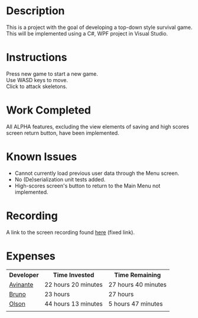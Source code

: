 # Description
This is a project with the goal of developing a top-down style survival game. This will be implemented using a C#, WPF project in Visual Studio.
# Instructions
Press new game to start a new game.  
Use WASD keys to move.  
Click to attack skeletons.  
# Work Completed
All ALPHA features, excluding the view elements of saving and high scores screen return button, have been implemented.
# Known Issues
* Cannot currently load previous user data through the Menu screen.   
* No (De)serialization unit tests added.    
* High-scores screen's button to return to the Main Menu not implemented.   
# Recording
A link to the screen recording found <a href = "https://drive.google.com/file/d/1_8tOB-uq3fyQ0OdMXds2dzywhC21oq7f/view">here</a> (fixed link).
# Expenses

<table>
<tr>
<th>Developer</th>
<th>Time Invested</th>
<th>Time Remaining</th>
</tr>

<tr>
<td><a href="https://github.com/CpS209-Team1/project-repo/wiki/Avinante-Journal">Avinante</a>  </td>
<td>22 hours 20 minutes</td>
<td>27 hours 40 minutes</td>
</tr>
<tr>
<td><a href="https://github.com/CpS209-Team1/project-repo/wiki/BrunoJournal">Bruno</a>  </td>
<td>23 hours</td>
<td>27 hours</td>
</tr>
<tr>
<td><a href="https://github.com/CpS209-Team1/project-repo/wiki/DueleneJournal">Olson</a>  </td>
<td>44 hours 13 minutes</td>
<td>5 hours 47 minutes</td>
</tr>

<tr>
<td></td>
<td></td>
<td></td>
</tr>
</table>

